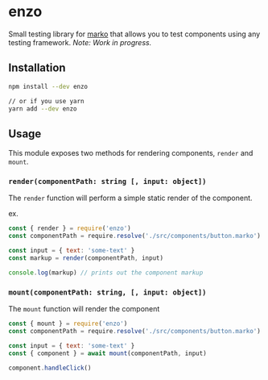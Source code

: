 # enzo

Small testing library for [marko](https://github.com/markojs/marko)
that allows you to test components using any testing framework.
*Note: Work in progress.*

## Installation

```sh
npm install --dev enzo

// or if you use yarn
yarn add --dev enzo
```

## Usage

This module exposes two methods for rendering components, `render` and `mount`.

### `render(componentPath: string [, input: object])`

The `render` function will perform a simple static
render of the component.

ex.

```js
const { render } = require('enzo')
const componentPath = require.resolve('./src/components/button.marko')

const input = { text: 'some-text' }
const markup = render(componentPath, input)

console.log(markup) // prints out the component markup
```

### `mount(componentPath: string, [, input: object])`

The `mount` function will render the component

```js
const { mount } = require('enzo')
const componentPath = require.resolve('./src/components/button.marko')

const input = { text: 'some-text' }
const { component } = await mount(componentPath, input)

component.handleClick()
```
